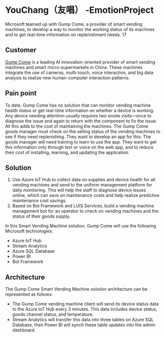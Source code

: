 # YouChang（友唱） -EmotionProject

Microsoft teamed up with Gump Come, a provider of smart vending machines, to develop a way to monitor the working status of its machines and to get real-time information on replenishment needs. 
17
## Customer ##
[Gump Come](http://www.gumpcome.com/) is a leading AI innovation-oriented provider of smart vending machines and smart micro-supermarkets in China. These machines integrate the use of cameras, multi-touch, voice interaction, and big data analysis to realize new human-computer interaction patterns. 
 
## Pain point ##
To date, Gump Come has no solution that can monitor vending machine health status or get real-time information on whether a device is working. Any device needing attention usually requires two onsite visits—once to diagnose the issue and again to return with the component to fix the issue. All this adds to the cost of maintaining the machines.
The Gump Come goods manager must check on the selling status of the vending machines to see if they need replenishing. They want to develop an app for this. The goods manager will need training to learn to use the app. They want to get this information only through text or voice on the web app, and to reduce their cost of installing, learning, and updating the application. 
## Solution ##
1. Use Azure IoT Hub to collect data on supplies and device health for all vending machines and send to the uniform management platform for daily monitoring. This will help the staff to diagnose device issues online, which can save on maintenance costs and help realize predictive maintenance cost savings.
2. Based on Bot Framework and LUIS Services, build a vending machine management bot for an operator to check on vending machines and the status of their goods supply.

In this Smart Vending Machine solution, Gump Come will use the following Microsoft technologies: 
- Azure IoT Hub
- Stream Analytics
- Azure SQL Database
- Power BI
- Bot Framework

## Architecture ##
The Gump Come Smart Vending Machine solution architecture can be represented as follows:
- The Gump Come vending machine client will send its device status data to the Azure IoT Hub every 3 minutes. This data includes device status, goods channel status, and temperature. 
- Stream Analytics will transfer this data into three tables on Azure SQL Database, then Power BI will synch these table updates into the admin dashboard. 
